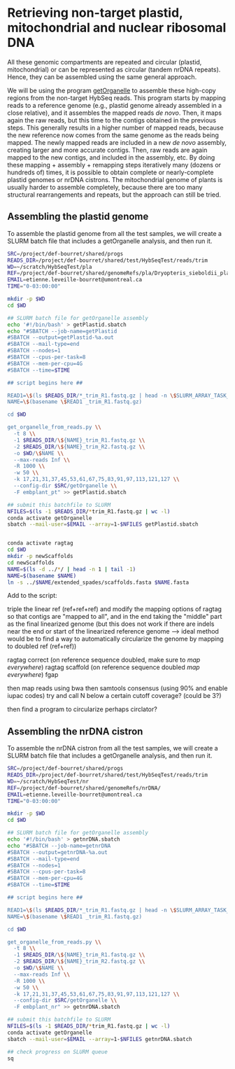 # Retrieving non-target plastid, mitochondrial and nuclear ribosomal DNA

All these genomic compartments are repeated and circular (plastid, mitochondrial) or can be represented as circular (tandem nrDNA repeats). Hence, they can be assembled using the same general approach.

We will be using the program [getOrganelle](https://github.com/Kinggerm/GetOrganelle) to assemble these high-copy regions from the non-target HybSeq reads. This program starts by mapping reads to a reference genome (e.g., plastid genome already assembled in a close relative), and it assembles the mapped reads *de novo*. Then, it maps again the raw reads, but this time to the contigs obtained in the previous steps. This generally results in a higher number of mapped reads, because the new reference now comes from the same genome as the reads being mapped. The newly mapped reads are included in a new *de novo* assembly, creating larger and more accurate contigs. Then, raw reads are again mapped to the new contigs, and included in the assembly, etc. By doing these mapping + assembly + remapping steps iteratively many (dozens or hundreds of) times, it is possible to obtain complete or nearly-complete plastid genomes or nrDNA cistrons. The mitochondrial genome of plants is usually harder to assemble completely, because there are too many structural rearrangements and repeats, but the approach can still be tried.

## Assembling the plastid genome

To assemble the plastid genome from all the test samples, we will create a SLURM batch file that includes a getOrganelle analysis, and then run it.
```bash
SRC=/project/def-bourret/shared/progs
READS_DIR=/project/def-bourret/shared/test/HybSeqTest/reads/trim
WD=~/scratch/HybSeqTest/pla
REF=/project/def-bourret/shared/genomeRefs/pla/Dryopteris_sieboldii_plastidGenome_MN623354.fasta
EMAIL=etienne.leveille-bourret@umontreal.ca
TIME="0-03:00:00"

mkdir -p $WD
cd $WD

## SLURM batch file for getOrganelle assembly
echo '#!/bin/bash' > getPlastid.sbatch
echo "#SBATCH --job-name=getPlastid
#SBATCH --output=getPlastid-%a.out
#SBATCH --mail-type=end
#SBATCH --nodes=1
#SBATCH --cpus-per-task=8
#SBATCH --mem-per-cpu=4G
#SBATCH --time=$TIME

## script begins here ##

READ1=\$(ls $READS_DIR/*_trim_R1.fastq.gz | head -n \$SLURM_ARRAY_TASK_ID | tail -1)
NAME=\$(basename \$READ1 _trim_R1.fastq.gz)

cd $WD

get_organelle_from_reads.py \\
  -t 8 \\
  -1 $READS_DIR/\${NAME}_trim_R1.fastq.gz \\
  -2 $READS_DIR/\${NAME}_trim_R2.fastq.gz \\
  -o $WD/\$NAME \\
  --max-reads Inf \\
  -R 1000 \\
  -w 50 \\
  -k 17,21,31,37,45,53,61,67,75,83,91,97,113,121,127 \\
  --config-dir $SRC/getOrganelle \\
  -F embplant_pt" >> getPlastid.sbatch

## submit this batchfile to SLURM
NFILES=$(ls -1 $READS_DIR/*trim_R1.fastq.gz | wc -l)
conda activate getOrganelle
sbatch --mail-user=$EMAIL --array=1-$NFILES getPlastid.sbatch


conda activate ragtag
cd $WD
mkdir -p newScaffolds
cd newScaffolds
NAME=$(ls -d ../*/ | head -n 1 | tail -1)
NAME=$(basename $NAME)
ln -s ../$NAME/extended_spades/scaffolds.fasta $NAME.fasta

```

Add to the script:

triple the linear ref (ref+ref+ref) and modify the mapping options of ragtag so that contigs are "mapped to all", and in the end taking the "middle" part as the final linearized genome (but this does not work if there are indels near the end or start of the linearized reference genome --> ideal method would be to find a way to automatically circularize the genome by mapping to doubled ref (ref+ref))

ragtag correct (on reference sequence doubled, make sure to *map everywhere*)
ragtag scaffold (on reference sequence doubled *map everywhere*)
fgap

then map reads using bwa
then samtools consensus (using 90% and enable iupac codes)
try and call N below a certain cutoff coverage? (could be 3?)

then find a program to circularize
perhaps circlator?



## Assembling the nrDNA cistron

To assemble the nrDNA cistron from all the test samples, we will create a SLURM batch file that includes a getOrganelle analysis, and then run it.
```bash
SRC=/project/def-bourret/shared/progs
READS_DIR=/project/def-bourret/shared/test/HybSeqTest/reads/trim
WD=~/scratch/HybSeqTest/nr
REF=/project/def-bourret/shared/genomeRefs/nrDNA/
EMAIL=etienne.leveille-bourret@umontreal.ca
TIME="0-03:00:00"

mkdir -p $WD
cd $WD

## SLURM batch file for getOrganelle assembly
echo '#!/bin/bash' > getnrDNA.sbatch
echo "#SBATCH --job-name=getnrDNA
#SBATCH --output=getnrDNA-%a.out
#SBATCH --mail-type=end
#SBATCH --nodes=1
#SBATCH --cpus-per-task=8
#SBATCH --mem-per-cpu=4G
#SBATCH --time=$TIME

## script begins here ##

READ1=\$(ls $READS_DIR/*_trim_R1.fastq.gz | head -n \$SLURM_ARRAY_TASK_ID | tail -1)
NAME=\$(basename \$READ1 _trim_R1.fastq.gz)

cd $WD

get_organelle_from_reads.py \\
  -t 8 \\
  -1 $READS_DIR/\${NAME}_trim_R1.fastq.gz \\
  -2 $READS_DIR/\${NAME}_trim_R2.fastq.gz \\
  -o $WD/\$NAME \\
  --max-reads Inf \\
  -R 1000 \\
  -w 50 \\
  -k 17,21,31,37,45,53,61,67,75,83,91,97,113,121,127 \\
  --config-dir $SRC/getOrganelle \\
  -F embplant_nr" >> getnrDNA.sbatch

## submit this batchfile to SLURM
NFILES=$(ls -1 $READS_DIR/*trim_R1.fastq.gz | wc -l)
conda activate getOrganelle
sbatch --mail-user=$EMAIL --array=1-$NFILES getnrDNA.sbatch

## check progress on SLURM queue
sq

```

